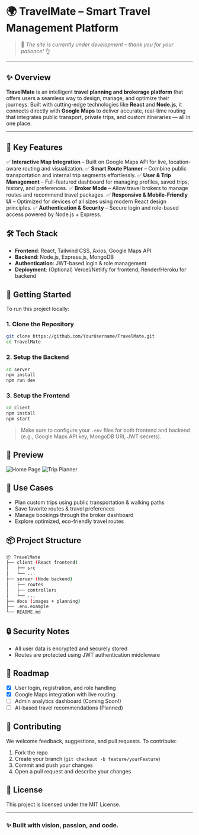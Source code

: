 # 🌍 TravelMate – Smart Travel Management Platform

> 🚧 *The site is currently under development – thank you for your patience!* 👌

---

## ✨ Overview

**TravelMate** is an intelligent **travel planning and brokerage platform** that offers users a seamless way to design, manage, and optimize their journeys. Built with cutting-edge technologies like **React** and **Node.js**, it connects directly with **Google Maps** to deliver accurate, real-time routing that integrates public transport, private trips, and custom itineraries — all in one place.

---

## 🧭 Key Features

✅ **Interactive Map Integration** – Built on Google Maps API for live, location-aware routing and visualization.
✅ **Smart Route Planner** – Combine public transportation and internal trip segments effortlessly.
✅ **User & Trip Management** – Full-featured dashboard for managing profiles, saved trips, history, and preferences.
✅ **Broker Mode** – Allow travel brokers to manage routes and recommend travel packages.
✅ **Responsive & Mobile-Friendly UI** – Optimized for devices of all sizes using modern React design principles.
✅ **Authentication & Security** – Secure login and role-based access powered by Node.js + Express.

## 🛠️ Tech Stack

* **Frontend**: React, Tailwind CSS, Axios, Google Maps API
* **Backend**: Node.js, Express.js, MongoDB
* **Authentication**: JWT-based login & role management
* **Deployment**: (Optional) Vercel/Netlify for frontend, Render/Heroku for backend

## 🚀 Getting Started

To run this project locally:

### 1. Clone the Repository

```bash
git clone https://github.com/YourUsername/TravelMate.git
cd TravelMate
```

### 2. Setup the Backend

```bash
cd server
npm install
npm run dev
```

### 3. Setup the Frontend

```bash
cd client
npm install
npm start
```

> Make sure to configure your `.env` files for both frontend and backend (e.g., Google Maps API key, MongoDB URI, JWT secrets).

## 📸 Preview

![Home Page](./docs/home_preview.png)
![Trip Planner](./docs/route_planner.png)

## 🎯 Use Cases

* Plan custom trips using public transportation & walking paths
* Save favorite routes & travel preferences
* Manage bookings through the broker dashboard
* Explore optimized, eco-friendly travel routes

## 📦 Project Structure

```bash
📦 TravelMate
├── client (React frontend)
│   ├── src
│   └── ...
├── server (Node backend)
│   ├── routes
│   ├── controllers
│   └── ...
├── docs (images + planning)
├── .env.example
└── README.md
```

## 🔒 Security Notes

* All user data is encrypted and securely stored
* Routes are protected using JWT authentication middleware

## 🧱 Roadmap

* [x] User login, registration, and role handling
* [x] Google Maps integration with live routing
* [ ] Admin analytics dashboard (Coming Soon!)
* [ ] AI-based travel recommendations (Planned)

## 🤝 Contributing

We welcome feedback, suggestions, and pull requests. To contribute:

1. Fork the repo
2. Create your branch (`git checkout -b feature/yourFeature`)
3. Commit and push your changes
4. Open a pull request and describe your changes

## 📜 License

This project is licensed under the MIT License.

---

### ✨ Built with vision, passion, and code.
